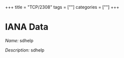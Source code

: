 +++
title = "TCP/2308"
tags = [""]
categories = [""]
+++

# IANA Data

_Name:_ sdhelp

_Description:_ sdhelp

